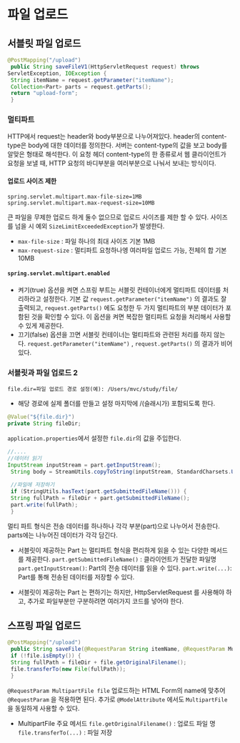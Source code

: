 # 파일 업로드

## 서블릿 파일 업로드
```java
@PostMapping("/upload")
 public String saveFileV1(HttpServletRequest request) throws
ServletException, IOException {
 String itemName = request.getParameter("itemName");
 Collection<Part> parts = request.getParts();
 return "upload-form";
 }
 ```
### 멀티파트
HTTP에서 request는  header와 body부분으로 나누어져있다. header의 content-type은 body에 대한 데이터를 정의한다. 서버는 content-type의 값을 보고 body를 알맞은 형태로 해석한다. 이 요청 헤더 content-type의 한 종류로서 웹 클라이언트가 요청을 보낼 때,
HTTP 요청의 바디부분을 여러부분으로 나눠서 보내는 방식이다.

#### 업로드 사이즈 제한
```
spring.servlet.multipart.max-file-size=1MB
spring.servlet.multipart.max-request-size=10MB
```
큰 파일을 무제한 업로드 하게 둘수 없으므로 업로드 사이즈를 제한 할 수 있다.
사이즈를 넘을 시 예외 `SizeLimitExceededException`가 발생한다.
* `max-file-size` : 파일 하나의 최대 사이즈 기본 1MB
* `max-request-size` : 멀티파트 요청하나엥 여러파일 업로드 가능, 전체의 합 기본 10MB

#### `spring.servlet.multipart.enabled`
* 켜기(true)
옵션을 켜면 스프링 부트는 서블릿 컨테이너에게 멀티파트 데이터를 처리하라고 설정한다. 기본 값
`request.getParameter("itemName")` 의 결과도 잘 출력되고, `request.getParts()` 에도 요청한 두 가지 멀티파트의 부분 데이터가 포함된 것을 확인할 수 있다. 이 옵션을 켜면 복잡한 멀티파트 요청을 처리해서 사용할 수 있게 제공한다.
* 끄기(false)
옵션을 끄면 서블릿 컨테이너는 멀티파트와 관련된 처리를 하지 않는다.
`request.getParameter("itemName")` , `request.getParts()` 의 결과가 비어있다. 

### 서블릿과 파일 업로드 2
`file.dir=파일 업로드 경로 설정(예): /Users/mvc/study/file/`
* 해당 경로에 실제 폴더를 만들고 설정 마지막에 /(슬래시가) 포함되도록 한다.

```java
@Value("${file.dir}")
private String fileDir;
```
`application.properties`에서 설정한 `file.dir`의 값을 주입한다.
```java
//....
//데이터 읽기
InputStream inputStream = part.getInputStream();
 String body = StreamUtils.copyToString(inputStream, StandardCharsets.UTF_8);
 
 //파일에 저장하기
 if (StringUtils.hasText(part.getSubmittedFileName())) {
 String fullPath = fileDir + part.getSubmittedFileName();
 part.write(fullPath);
 }
 ```
 멀티 파트 형식은 전송 데이터를 하나하나 각각 부분(part)으로 나누어서 전송한다. parts에는 나누어진 데이터가 각각 담긴다.

* 서블릿이 제공하는 Part 는 멀티파트 형식을 편리하게 읽을 수 있는 다양한 메서드를 제공한다.
`part.getSubmittedFileName()` : 클라이언트가 전달한 파일명
`part.getInputStream()`: Part의 전송 데이터를 읽을 수 있다.
`part.write(...)`: Part를 통해 전송된 데이터를 저장할 수 있다.

* 서블릿이 제공하는 Part 는 편하기는 하지만, HttpServletRequest 를 사용해야 하고, 추가로 파일부분만 구분하려면 여러가지 코드를 넣어야 한다.

## 스프링 파일 업로드
```java
@PostMapping("/upload")
 public String saveFile(@RequestParam String itemName, @RequestParam MultipartFile file, HttpServletRequest request) throws IOException {
 if (!file.isEmpty()) {
 String fullPath = fileDir + file.getOriginalFilename();
 file.transferTo(new File(fullPath));
 }
 ```
`@RequestParam MultipartFile file` 업로드하는 HTML Form의 name에 맞추어 `@RequestParam` 을 적용하면 된다. 추가로 `@ModelAttribute` 에서도 `MultipartFile` 을 동일하게 사용할 수 있다.

* MultipartFile 주요 메서드
`file.getOriginalFilename()` : 업로드 파일 명
`file.transferTo(...)` : 파일 저장



